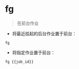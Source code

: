 # fg

> 在前台作业

- 将最近挂起的后台作业置于前台：

`fg`

- 将指定作业置于前台：

`fg {{job_id}}`

[#]: contributors: ([Datura stramonium L.])